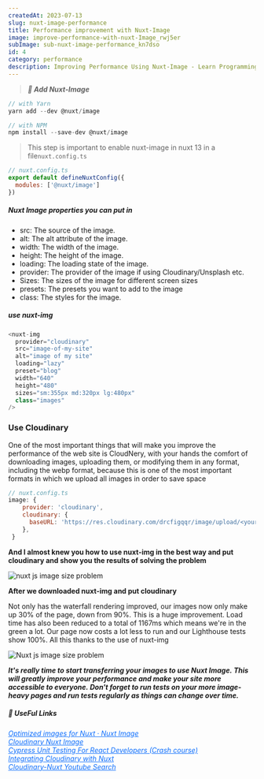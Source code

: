 ```yaml
---
createdAt: 2023-07-13
slug: nuxt-image-performance
title: Performance improvement with Nuxt-Image
image: improve-performance-with-nuxt-Image_rwj5er
subImage: sub-nuxt-image-performance_kn7dso
id: 4
category: performance
description: Improving Performance Using Nuxt-Image - Learn Programming with Ahmed Waleed
---
```

> ***🚀 Add Nuxt-Image***

```javascript
// with Yarn
yarn add --dev @nuxt/image

// with NPM
npm install --save-dev @nuxt/image
```

> This step is important to enable nuxt-image in nuxt 13 in a file`nuxt.config.ts`

```javascript
// nuxt.config.ts
export default defineNuxtConfig({
  modules: ['@nuxt/image']
})
```

##### Nuxt Image properties you can put in

* src: The source of the image.
* alt: The alt attribute of the image.
* width: The width of the image.
* height: The height of the image.
* loading: The loading state of the image.
* provider: The provider of the image if using Cloudinary/Unsplash etc.
* Sizes: The sizes of the image for different screen sizes
* presets: The presets you want to add to the image
* class: The styles for the image.

##### use nuxt-img

```javascript
<nuxt-img
  provider="cloudinary"
  src="image-of-my-site"
  alt="image of my site"
  loading="lazy"
  preset="blog"
  width="640"
  height="480"
  sizes="sm:355px md:320px lg:480px"
  class="images"
/>
```

### Use Cloudinary

One of the most important things that will make you improve the performance of the web site is CloudNery, with your hands the comfort of downloading images, uploading them, or modifying them in any format, including the webp format, because this is one of the most important formats in which we upload all images in order to save space

```javascript
// nuxt.config.ts
image: {
    provider: 'cloudinary',
    cloudinary: {
      baseURL: 'https://res.cloudinary.com/drcfigqqr/image/upload/<your-id>/',
    },
 }
```

**And ﻿I almost knew you how to use nuxt-img in the best way and put cloudinary and show you the results of solving the problem**

![nuxt js image size problem](https://res.cloudinary.com/drcfigqqr/image/upload/v1688500786/Screenshot_49_t8lync.webp "nuxt js image size problem")

**After we downloaded nuxt-img and put cloudinary**

Not only has the waterfall rendering improved, our images now only make up 30% of the page, down from 90%. This is a huge improvement. Load time has also been reduced to a total of 1167ms which means we're in the green a lot. Our page now costs a lot less to run and our Lighthouse tests show 100%. All this thanks to the use of nuxt-img

![Nuxt js image size problem](https://res.cloudinary.com/drcfigqqr/image/upload/v1688501041/Screenshot_50_hn9wjq.webp "Nuxt js image size problem")

***It's really time to start transferring your images to use Nuxt Image. This will greatly improve your performance and make your site more accessible to everyone. Don't forget to run tests on your more image-heavy pages and run tests regularly as things can change over time.***

##### 📝 UseFul Links

<cite><a target="_blank" style="color: #0d6efd;" href="https://image.nuxtjs.org/"> Optimized images for Nuxt · Nuxt Image</a></cite><br>
                        <cite><a target="_blank" style="color: #0d6efd;" href="https://image.nuxtjs.org/providers/cloudinary">C﻿loudinary Nuxt Image</a></cite><br>
                        <cite><a target="_blank" style="color: #0d6efd;" href="https://www.youtube.com/watch?v=X6CoUHlnuoY">Cypress Unit Testing For React Developers (Crash course)</a></cite><br>
                        <cite><a target="_blank" style="color: #0d6efd;" href="https://cloudinary.com/guides/front-end-development/integrating-cloudinary-with-nuxt">Integrating Cloudinary with Nuxt</a></cite><br>
                        <cite><a target="_blank" style="color: #0d6efd;" href="https://www.youtube.com/results?search_query=add+cloudinary+with+nuxt+3">C﻿loudinary-Nuxt Youtube Search</a></cite><br>